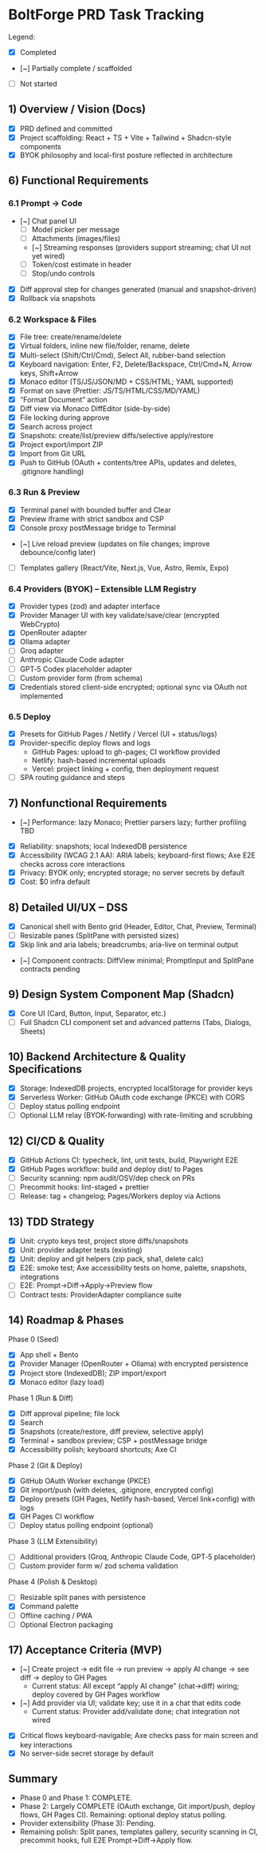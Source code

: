 # BoltForge PRD Task Tracking

Legend:
- [x] Completed
- [~] Partially complete / scaffolded
- [ ] Not started

## 1) Overview / Vision (Docs)
- [x] PRD defined and committed
- [x] Project scaffolding: React + TS + Vite + Tailwind + Shadcn-style components
- [x] BYOK philosophy and local-first posture reflected in architecture

## 6) Functional Requirements

### 6.1 Prompt → Code
- [~] Chat panel UI
  - [ ] Model picker per message
  - [ ] Attachments (images/files)
  - [~] Streaming responses (providers support streaming; chat UI not yet wired)
  - [ ] Token/cost estimate in header
  - [ ] Stop/undo controls
- [x] Diff approval step for changes generated (manual and snapshot-driven)
- [x] Rollback via snapshots

### 6.2 Workspace & Files
- [x] File tree: create/rename/delete
- [x] Virtual folders, inline new file/folder, rename, delete
- [x] Multi-select (Shift/Ctrl/Cmd), Select All, rubber-band selection
- [x] Keyboard navigation: Enter, F2, Delete/Backspace, Ctrl/Cmd+N, Arrow keys, Shift+Arrow
- [x] Monaco editor (TS/JS/JSON/MD + CSS/HTML; YAML supported)
- [x] Format on save (Prettier: JS/TS/HTML/CSS/MD/YAML)
- [x] “Format Document” action
- [x] Diff view via Monaco DiffEditor (side-by-side)
- [x] File locking during approve
- [x] Search across project
- [x] Snapshots: create/list/preview diffs/selective apply/restore
- [x] Project export/import ZIP
- [x] Import from Git URL
- [x] Push to GitHub (OAuth + contents/tree APIs, updates and deletes, .gitignore handling)

### 6.3 Run & Preview
- [x] Terminal panel with bounded buffer and Clear
- [x] Preview iframe with strict sandbox and CSP
- [x] Console proxy postMessage bridge to Terminal
- [~] Live reload preview (updates on file changes; improve debounce/config later)
- [ ] Templates gallery (React/Vite, Next.js, Vue, Astro, Remix, Expo)

### 6.4 Providers (BYOK) – Extensible LLM Registry
- [x] Provider types (zod) and adapter interface
- [x] Provider Manager UI with key validate/save/clear (encrypted WebCrypto)
- [x] OpenRouter adapter
- [x] Ollama adapter
- [ ] Groq adapter
- [ ] Anthropic Claude Code adapter
- [ ] GPT‑5 Codex placeholder adapter
- [ ] Custom provider form (from schema)
- [x] Credentials stored client-side encrypted; optional sync via OAuth not implemented

### 6.5 Deploy
- [x] Presets for GitHub Pages / Netlify / Vercel (UI + status/logs)
- [x] Provider-specific deploy flows and logs
  - GitHub Pages: upload to gh-pages; CI workflow provided
  - Netlify: hash-based incremental uploads
  - Vercel: project linking + config, then deployment request
- [ ] SPA routing guidance and steps

## 7) Nonfunctional Requirements
- [~] Performance: lazy Monaco; Prettier parsers lazy; further profiling TBD
- [x] Reliability: snapshots; local IndexedDB persistence
- [x] Accessibility (WCAG 2.1 AA): ARIA labels; keyboard-first flows; Axe E2E checks across core interactions
- [x] Privacy: BYOK only; encrypted storage; no server secrets by default
- [x] Cost: $0 infra default

## 8) Detailed UI/UX – DSS
- [x] Canonical shell with Bento grid (Header, Editor, Chat, Preview, Terminal)
- [ ] Resizable panes (SplitPane with persisted sizes)
- [x] Skip link and aria labels; breadcrumbs; aria-live on terminal output
- [~] Component contracts: DiffView minimal; PromptInput and SplitPane contracts pending

## 9) Design System Component Map (Shadcn)
- [x] Core UI (Card, Button, Input, Separator, etc.)
- [ ] Full Shadcn CLI component set and advanced patterns (Tabs, Dialogs, Sheets)

## 10) Backend Architecture & Quality Specifications
- [x] Storage: IndexedDB projects, encrypted localStorage for provider keys
- [x] Serverless Worker: GitHub OAuth code exchange (PKCE) with CORS
- [ ] Deploy status polling endpoint
- [ ] Optional LLM relay (BYOK-forwarding) with rate-limiting and scrubbing

## 12) CI/CD & Quality
- [x] GitHub Actions CI: typecheck, lint, unit tests, build, Playwright E2E
- [x] GitHub Pages workflow: build and deploy dist/ to Pages
- [ ] Security scanning: npm audit/OSV/dep check on PRs
- [ ] Precommit hooks: lint-staged + prettier
- [ ] Release: tag + changelog; Pages/Workers deploy via Actions

## 13) TDD Strategy
- [x] Unit: crypto keys test, project store diffs/snapshots
- [x] Unit: provider adapter tests (existing)
- [x] Unit: deploy and git helpers (zip pack, sha1, delete calc)
- [x] E2E: smoke test; Axe accessibility tests on home, palette, snapshots, integrations
- [ ] E2E: Prompt→Diff→Apply→Preview flow
- [ ] Contract tests: ProviderAdapter compliance suite

## 14) Roadmap & Phases

Phase 0 (Seed)
- [x] App shell + Bento
- [x] Provider Manager (OpenRouter + Ollama) with encrypted persistence
- [x] Project store (IndexedDB); ZIP import/export
- [x] Monaco editor (lazy load)

Phase 1 (Run & Diff)
- [x] Diff approval pipeline; file lock
- [x] Search
- [x] Snapshots (create/restore, diff preview, selective apply)
- [x] Terminal + sandbox preview; CSP + postMessage bridge
- [x] Accessibility polish; keyboard shortcuts; Axe CI

Phase 2 (Git & Deploy)
- [x] GitHub OAuth Worker exchange (PKCE)
- [x] Git import/push (with deletes, .gitignore, encrypted config)
- [x] Deploy presets (GH Pages, Netlify hash-based, Vercel link+config) with logs
- [x] GH Pages CI workflow
- [ ] Deploy status polling endpoint (optional)

Phase 3 (LLM Extensibility)
- [ ] Additional providers (Groq, Anthropic Claude Code, GPT‑5 placeholder)
- [ ] Custom provider form w/ zod schema validation

Phase 4 (Polish & Desktop)
- [ ] Resizable split panes with persistence
- [x] Command palette
- [ ] Offline caching / PWA
- [ ] Optional Electron packaging

## 17) Acceptance Criteria (MVP)
- [~] Create project → edit file → run preview → apply AI change → see diff → deploy to GH Pages
  - Current status: All except “apply AI change” (chat→diff) wiring; deploy covered by GH Pages workflow
- [~] Add provider via UI; validate key; use it in a chat that edits code
  - Current status: Provider add/validate done; chat integration not wired
- [x] Critical flows keyboard-navigable; Axe checks pass for main screen and key interactions
- [x] No server-side secret storage by default

## Summary
- Phase 0 and Phase 1: COMPLETE.
- Phase 2: Largely COMPLETE (OAuth exchange, Git import/push, deploy flows, GH Pages CI). Remaining: optional deploy status polling.
- Provider extensibility (Phase 3): Pending.
- Remaining polish: Split panes, templates gallery, security scanning in CI, precommit hooks, full E2E Prompt→Diff→Apply flow.